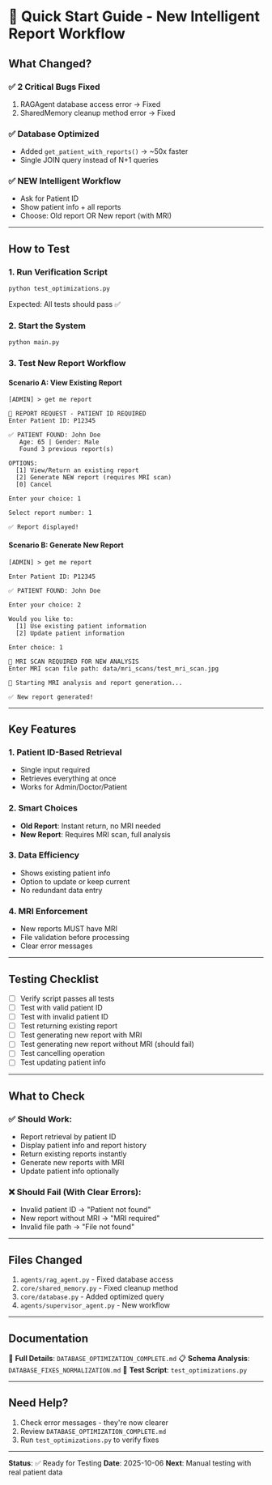 # 🚀 Quick Start Guide - New Intelligent Report Workflow

## What Changed?

### ✅ **2 Critical Bugs Fixed**
1. RAGAgent database access error → Fixed
2. SharedMemory cleanup method error → Fixed

### ✅ **Database Optimized** 
- Added `get_patient_with_reports()` → ~50x faster
- Single JOIN query instead of N+1 queries

### ✅ **NEW Intelligent Workflow**
- Ask for Patient ID
- Show patient info + all reports
- Choose: Old report OR New report (with MRI)

---

## How to Test

### 1. Run Verification Script
```bash
python test_optimizations.py
```

Expected: All tests should pass ✅

### 2. Start the System
```bash
python main.py
```

### 3. Test New Report Workflow

#### Scenario A: View Existing Report
```
[ADMIN] > get me report

🏥 REPORT REQUEST - PATIENT ID REQUIRED
Enter Patient ID: P12345

✅ PATIENT FOUND: John Doe
   Age: 65 | Gender: Male
   Found 3 previous report(s)

OPTIONS:
  [1] View/Return an existing report
  [2] Generate NEW report (requires MRI scan)
  [0] Cancel

Enter your choice: 1

Select report number: 1

✅ Report displayed!
```

#### Scenario B: Generate New Report
```
[ADMIN] > get me report

Enter Patient ID: P12345

✅ PATIENT FOUND: John Doe

Enter your choice: 2

Would you like to:
  [1] Use existing patient information
  [2] Update patient information

Enter choice: 1

🔬 MRI SCAN REQUIRED FOR NEW ANALYSIS
Enter MRI scan file path: data/mri_scans/test_mri_scan.jpg

🚀 Starting MRI analysis and report generation...

✅ New report generated!
```

---

## Key Features

### 1. Patient ID-Based Retrieval
- Single input required
- Retrieves everything at once
- Works for Admin/Doctor/Patient

### 2. Smart Choices
- **Old Report**: Instant return, no MRI needed
- **New Report**: Requires MRI scan, full analysis

### 3. Data Efficiency
- Shows existing patient info
- Option to update or keep current
- No redundant data entry

### 4. MRI Enforcement
- New reports MUST have MRI
- File validation before processing
- Clear error messages

---

## Testing Checklist

- [ ] Verify script passes all tests
- [ ] Test with valid patient ID
- [ ] Test with invalid patient ID
- [ ] Test returning existing report
- [ ] Test generating new report with MRI
- [ ] Test generating new report without MRI (should fail)
- [ ] Test cancelling operation
- [ ] Test updating patient info

---

## What to Check

### ✅ Should Work:
- Report retrieval by patient ID
- Display patient info and report history
- Return existing reports instantly
- Generate new reports with MRI
- Update patient info optionally

### ❌ Should Fail (With Clear Errors):
- Invalid patient ID → "Patient not found"
- New report without MRI → "MRI required"
- Invalid file path → "File not found"

---

## Files Changed

1. `agents/rag_agent.py` - Fixed database access
2. `core/shared_memory.py` - Fixed cleanup method
3. `core/database.py` - Added optimized query
4. `agents/supervisor_agent.py` - New workflow

---

## Documentation

📖 **Full Details**: `DATABASE_OPTIMIZATION_COMPLETE.md`
📋 **Schema Analysis**: `DATABASE_FIXES_NORMALIZATION.md`
🧪 **Test Script**: `test_optimizations.py`

---

## Need Help?

1. Check error messages - they're now clearer
2. Review `DATABASE_OPTIMIZATION_COMPLETE.md`
3. Run `test_optimizations.py` to verify fixes

---

**Status**: ✅ Ready for Testing
**Date**: 2025-10-06
**Next**: Manual testing with real patient data
